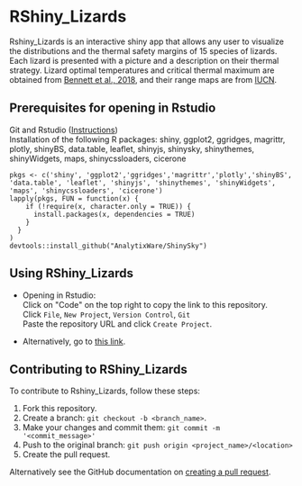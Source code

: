 # RShiny_Lizards

Rshiny_Lizards is an interactive shiny app that allows any user to visualize the distributions and the thermal safety margins of 15 species of lizards. Each lizard is presented with a picture and a description on their thermal strategy. Lizard optimal temperatures and critical thermal maximum are obtained from [Bennett et al., 2018](https://www.nature.com/articles/sdata201822), and their range maps are from [IUCN](https://www.iucnredlist.org/resources/spatial-data-download). 


## Prerequisites for opening in Rstudio
Git and Rstudio ([Instructions](https://resources.github.com/whitepapers/github-and-rstudio/))  
Installation of the following R packages:
shiny, ggplot2, ggridges, magrittr, plotly, shinyBS, data.table, leaflet, shinyjs, shinysky, shinythemes, shinyWidgets, maps, shinycssloaders, cicerone

```
pkgs <- c('shiny', 'ggplot2','ggridges','magrittr','plotly','shinyBS', 'data.table', 'leaflet', 'shinyjs', 'shinythemes', 'shinyWidgets', 'maps', 'shinycssloaders', 'cicerone')
lapply(pkgs, FUN = function(x) {
    if (!require(x, character.only = TRUE)) {
      install.packages(x, dependencies = TRUE)
    }
  }
)
devtools::install_github("AnalytixWare/ShinySky")
```

## Using RShiny_Lizards
* Opening in Rstudio:  
Click on "Code" on the top right to copy the link to this repository.  
Click ```File```, ```New Project```, ```Version Control```, ```Git```  
Paste the repository URL and click ```Create Project```.

* Alternatively, go to [this link](https://map.trenchproject.com/RShiny_Lizards/).

## Contributing to RShiny_Lizards
<!--- If your README is long or you have some specific process or steps you want contributors to follow, consider creating a separate CONTRIBUTING.md file--->
To contribute to Rshiny_Lizards, follow these steps:

1. Fork this repository.
2. Create a branch: `git checkout -b <branch_name>`.
3. Make your changes and commit them: `git commit -m '<commit_message>'`
4. Push to the original branch: `git push origin <project_name>/<location>`
5. Create the pull request.

Alternatively see the GitHub documentation on [creating a pull request](https://help.github.com/en/github/collaborating-with-issues-and-pull-requests/creating-a-pull-request).
